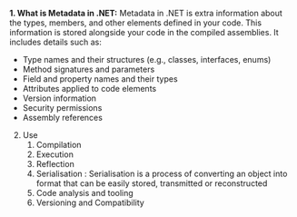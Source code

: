 **1. What is Metadata in .NET:** Metadata in .NET is extra information about the types, members, and other elements defined in your code. This information is stored alongside your code in the compiled assemblies. It includes details such as:

- Type names and their structures (e.g., classes, interfaces, enums)
- Method signatures and parameters
- Field and property names and their types
- Attributes applied to code elements
- Version information
- Security permissions
- Assembly references

2. Use
	1. Compilation 
	2. Execution
	3. Reflection
	4. Serialisation : Serialisation is a process of converting an object into format that can be easily stored, transmitted or reconstructed
	5. Code analysis and tooling
	6. Versioning and Compatibility 